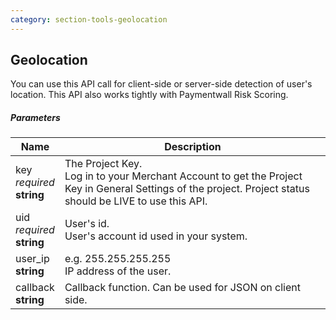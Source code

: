 ```yaml
---
category: section-tools-geolocation
---
```


## Geolocation

You can use this API call for client-side or server-side detection of user's location. This API also works tightly with Paymentwall Risk Scoring.

##### Parameters

|Name|Description|
|---|---|
|key<br> *required*<br> **string**| The Project Key.<br> Log in to your Merchant Account to get the Project Key in General Settings of the project. Project status should be LIVE to use this API.|
|uid<br> *required*<br> **string**| User's id. <br> User's account id used in your system.|
|user_ip<br> **string**|e.g. 255.255.255.255<br>IP address of the user.|
|callback<br> **string**|Callback function. Can be used for JSON on client side.|
